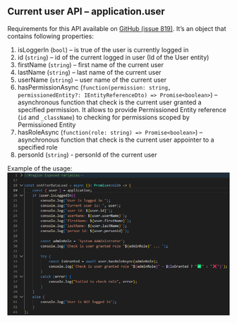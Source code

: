 ## Current user API – application.user

Requirements for this API available on [GitHub (issue 819)](https://github.com/shesha-io/shesha-framework/issues/819). It’s an object that contains following properties:

1. isLoggerIn (`bool`) – is true of the user is currently logged in
2. id (`string`) – id of the current logged in user (Id of the User entity)
3. firstName (`string`) – first name of the current user
4. lastName (`string`) – last name of the current user
5. userName (`string`) – user name of the current user
6. hasPermissionAsync (`function(permission: string, permissionedEntity?: IEntityReferenceDto) => Promise<boolean>`) – asynchronous function that check is the current user granted a specified permission. It allows to provide Permissioned Entity reference (`id` and `_className`) to checking for permissions scoped by Permissioned Entity
7. hasRoleAsync (`function(role: string) => Promise<boolean>`) – asynchronous function that check is the current user appointer to a specified role
8. personId (`string`) - personId of the current user

Example of the usage:
![image.png](../../images/image-c60cdf4b-985a-493e-b59e-1b3a739c0a43.png)
